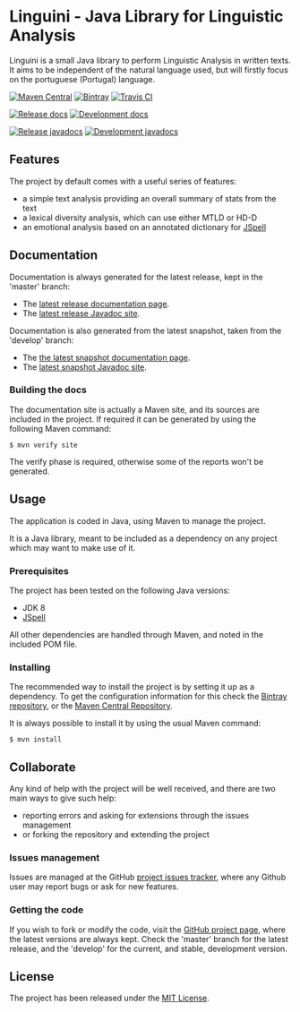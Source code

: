 # Linguini - Java Library for Linguistic Analysis

Linguini is a small Java library to perform Linguistic Analysis in written texts. It aims to be independent of the
natural language used, but will firstly focus on the portuguese (Portugal) language.

[![Maven Central](https://img.shields.io/maven-central/v/pt.up.hs/linguini.svg)][maven-repo]
[![Bintray](https://api.bintray.com/packages/handspy/maven/linguini/images/download.svg)][bintray-repo]
[![Travis CI](https://travis-ci.com/handspy/linguini.svg?branch=master)][travisci-repo]

[![Release docs](https://img.shields.io/badge/docs-release-blue.svg)][site-release]
[![Development docs](https://img.shields.io/badge/docs-develop-blue.svg)][site-develop]

[![Release javadocs](https://img.shields.io/badge/javadocs-release-blue.svg)][javadoc-release]
[![Development javadocs](https://img.shields.io/badge/javadocs-develop-blue.svg)][javadoc-develop]

## Features

The project by default comes with a useful series of features:

- a simple text analysis providing an overall summary of stats from the text
- a lexical diversity analysis, which can use either MTLD or HD-D
- an emotional analysis based on an annotated dictionary for [JSpell](https://natura.di.uminho.pt/wiki/doku.php?id=ferramentas:jspell)

## Documentation

Documentation is always generated for the latest release, kept in the 'master' branch:

- The [latest release documentation page][site-release].
- The [latest release Javadoc site][javadoc-release].

Documentation is also generated from the latest snapshot, taken from the 'develop' branch:

- The [the latest snapshot documentation page][site-develop].
- The [latest snapshot Javadoc site][javadoc-develop].

### Building the docs

The documentation site is actually a Maven site, and its sources are included in the project. If required it can be
generated by using the following Maven command:

```
$ mvn verify site
```

The verify phase is required, otherwise some of the reports won't be generated.

## Usage

The application is coded in Java, using Maven to manage the project.

It is a Java library, meant to be included as a dependency on any project which may want to make use of it.

### Prerequisites

The project has been tested on the following Java versions:
* JDK 8
* [JSpell](https://natura.di.uminho.pt/wiki/doku.php?id=ferramentas:jspell)

All other dependencies are handled through Maven, and noted in the included POM file.

### Installing

The recommended way to install the project is by setting it up as a dependency. To get the configuration information 
for this check the [Bintray repository][bintray-repo], or the [Maven Central Repository][maven-repo].

It is always possible to install it by using the usual Maven command:

```
$ mvn install
```

## Collaborate

Any kind of help with the project will be well received, and there are two main ways to give such help:

- reporting errors and asking for extensions through the issues management
- or forking the repository and extending the project

### Issues management

Issues are managed at the GitHub [project issues tracker][issues], where any Github user may report bugs or ask for new
features.

### Getting the code

If you wish to fork or modify the code, visit the [GitHub project page][scm], where the latest versions are always kept.
Check the 'master' branch for the latest release, and the 'develop' for the current, and stable, development version.

## License

The project has been released under the [MIT License][license].

[bintray-repo]: https://bintray.com/handspy/maven/linguini/view
[maven-repo]: http://mvnrepository.com/artifact/pt.up.hs/linguini
[travisci-repo]: https://travis-ci.com/handspy/linguini
[issues]: https://github.com/handspy/linguini/issues
[javadoc-develop]: https://handspy.up.pt/linguini/apidocs
[javadoc-release]: https://handspy.up.pt/linguini/apidocs
[license]: http://www.opensource.org/licenses/mit-license.php
[scm]: https://github.com/handspy/linguini
[site-develop]: https://handspy.up.pt/linguini
[site-release]: https://handspy.up.pt/linguini
